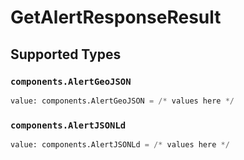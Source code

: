 # GetAlertResponseResult


## Supported Types

### `components.AlertGeoJSON`

```python
value: components.AlertGeoJSON = /* values here */
```

### `components.AlertJSONLd`

```python
value: components.AlertJSONLd = /* values here */
```

